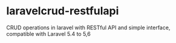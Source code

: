 # laravelcrud-restfulapi
CRUD operations in laravel with RESTful API and simple interface, compatible with Laravel 5.4 to 5,6
